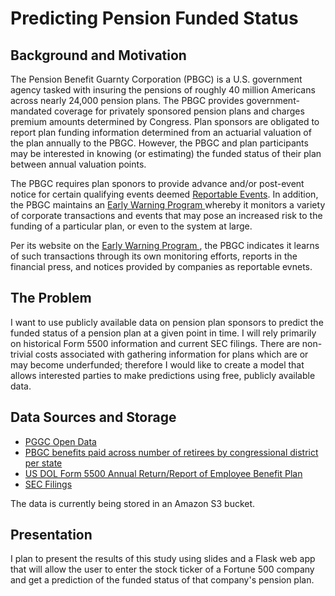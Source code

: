 # Predicting Pension Funded Status

## Background and Motivation
<p>The Pension Benefit Guarnty Corporation (PBGC) is a U.S. government agency tasked with insuring the pensions of roughly 40 million Americans across nearly 24,000 pension plans.  The PBGC provides government-mandated coverage for privately sponsored pension plans and charges premium amounts determined by Congress.  Plan sponsors are obligated to report plan funding information determined from an actuarial valuation of the plan annually to the PBGC.  However, the PBGC and plan participants may be interested in knowing (or estimating) the funded status of their plan between annual valuation points.</p>
<p>The PBGC requires plan sponors to provide advance and/or post-event notice for certain qualifying events deemed <a href = "https://www.pbgc.gov/prac/reporting-and-disclosure/reportable-events">Reportable Events</a>.  In addition, the PBGC maintains an <a href = "https://www.pbgc.gov/prac/risk-mitigation">Early Warning Program </a> whereby it monitors a variety of corporate transactions and events that may pose an increased risk to the funding of a particular plan, or even to the system at large. </p> 
<p>Per its website on the  <a href = "https://www.pbgc.gov/prac/risk-mitigation">Early Warning Program </a>, the PBGC indicates it learns of such transactions through its own monitoring efforts, reports in the financial press, and notices provided by companies as reportable evnets.</p>

## The Problem
I want to use publicly available data on pension plan sponsors to predict the funded status of a pension plan at a given point in time.  I will rely primarily on historical Form 5500 information and current SEC filings.  There are non-trivial costs associated with gathering information for plans which are or may become underfunded; therefore I would like to create a model that allows interested parties to make predictions using free, publicly available data.

## Data Sources and Storage
<ul>
<li><a href = "https://www.pbgc.gov/open/index">PGGC Open Data</a></li>
<li><a href = "https://www.pbgc.gov/about/budget-performance-and-planning/statebystate"> PBGC benefits paid across number of retirees by congressional district per state</a></li>
<li><a href = "https://www.dol.gov/agencies/ebsa/about-ebsa/our-activities/public-disclosure/foia/form-5500-datasets">US DOL Form 5500 Annual Return/Report of Employee Benefit Plan</a></li>
<li><a href = "https://www.sec.gov/dera/data/financial-statement-data-sets.html">SEC Filings</a></li>
</ul>
<p>The data is currently being stored in an Amazon S3 bucket.</p>

## Presentation
I plan to present the results of this study using slides and a Flask web app that will allow the user to enter the stock ticker of a Fortune 500 company and get a prediction of the funded status of that company's pension plan.
